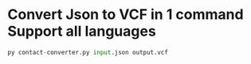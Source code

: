 # Convert Json to VCF in 1 command Support all languages

```python
py contact-converter.py input.json output.vcf
```
